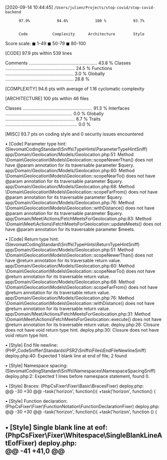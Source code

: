 

[2020-09-14 10:44:45] `/Users/julien/Projects/stop-covid/stop-covid-backend`

                                                                            
          97.9%            94.6%            100 %            93.7%          
                                                                            
                                                                            
          Code           Complexity      Architecture        Style          


Score scale: ◼ 1-49 ◼ 50-79 ◼ 80-100

[CODE] 97.9 pts within 539 lines

Comments ...................................................... 43.8 %
Classes ....................................................... 24.5 %
Functions ...................................................... 3.0 %
Globally ...................................................... 28.8 %

[COMPLEXITY] 94.6 pts with average of 1.16 cyclomatic complexity

[ARCHITECTURE] 100 pts within 46 files

Classes ....................................................... 91.3 %
Interfaces ..................................................... 0.0 %
Globally ....................................................... 8.7 %
Traits ......................................................... 0.0 %

[MISC] 93.7 pts on coding style and 0 security issues encountered

• [Code] Parameter type hint: (SlevomatCodingStandard\Sniffs\TypeHints\ParameterTypeHintSniff)
  app/Domain/Geolocation/Models/Geolocation.php:51: Method \Domain\Geolocation\Models\Geolocation::scopeNewerThan() does not have @param annotation for its traversable parameter $query.
  app/Domain/Geolocation/Models/Geolocation.php:60: Method \Domain\Geolocation\Models\Geolocation::scopeNearTo() does not have @param annotation for its traversable parameter $query.
  app/Domain/Geolocation/Models/Geolocation.php:68: Method \Domain\Geolocation\Models\Geolocation::scopeFarFrom() does not have @param annotation for its traversable parameter $query.
  app/Domain/Geolocation/Models/Geolocation.php:76: Method \Domain\Geolocation\Models\Geolocation::withDistance() does not have @param annotation for its traversable parameter $query.
  app/Domain/Meet/Actions/FetchMeetsForGeolocation.php:83: Method \Domain\Meet\Actions\FetchMeetsForGeolocation::updateMeets() does not have @param annotation for its traversable parameter $meets.

• [Code] Return type hint: (SlevomatCodingStandard\Sniffs\TypeHints\ReturnTypeHintSniff)
  app/Domain/Geolocation/Models/Geolocation.php:51: Method \Domain\Geolocation\Models\Geolocation::scopeNewerThan() does not have @return annotation for its traversable return value.
  app/Domain/Geolocation/Models/Geolocation.php:60: Method \Domain\Geolocation\Models\Geolocation::scopeNearTo() does not have @return annotation for its traversable return value.
  app/Domain/Geolocation/Models/Geolocation.php:68: Method \Domain\Geolocation\Models\Geolocation::scopeFarFrom() does not have @return annotation for its traversable return value.
  app/Domain/Geolocation/Models/Geolocation.php:76: Method \Domain\Geolocation\Models\Geolocation::withDistance() does not have @return annotation for its traversable return value.
  app/Domain/Meet/Actions/FetchMeetsForGeolocation.php:31: Method \Domain\Meet\Actions\FetchMeetsForGeolocation::execute() does not have @return annotation for its traversable return value.
  deploy.php:26: Closure does not have void return type hint.
  deploy.php:30: Closure does not have void return type hint.

• [Style] End file newline: (PHP_CodeSniffer\Standards\PSR2\Sniffs\Files\EndFileNewlineSniff)
  deploy.php:40: Expected 1 blank line at end of file; 2 found

• [Style] Namespace spacing: (SlevomatCodingStandard\Sniffs\Namespaces\NamespaceSpacingSniff)
  deploy.php:2: Expected 1 lines before namespace statement, found 0.

• [Style] Braces: (PhpCsFixer\Fixer\Basic\BracesFixer)
  deploy.php:  
@@ -30 +30 @@
-task('horizon', function(){
+task('horizon', function() {



• [Style] Function declaration: (PhpCsFixer\Fixer\FunctionNotation\FunctionDeclarationFixer)
  deploy.php:  
@@ -30 +30 @@
-task('horizon', function(){
+task('horizon', function () {



• [Style] Single blank line at eof: (PhpCsFixer\Fixer\Whitespace\SingleBlankLineAtEofFixer)
  deploy.php:  
@@ -41 +41,0 @@
-


